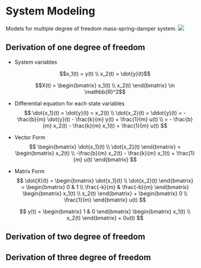 # System Modeling
Models for multiple degree of freedom mass-spring-damper system.
![](https://i.imgur.com/q8cxkBy.png)
## Derivation of one degree of freedom
- System variables

    $$x_1(t) = y(t) \\
    x_2(t) = \dot{y}(t)$$
    
    $$X(t) = 
    \begin{bmatrix}
    x_1(t) \\
    x_2(t)
    \end{bmatrix} \in \mathbb{R}^2$$

- Differential equation for each state variables
    $$
    \dot{x_1}(t) = \dot{y}(t) = x_2(t) \\
    \dot{x_2}(t) = \ddot{y}(t) = - \frac{b}{m} \dot{y}(t) - \frac{k}{m} y(t) + \frac{1}{m} u(t) \\
    = - \frac{b}{m} x_2(t) - \frac{k}{m} x_1(t) + \frac{1}{m} u(t)
    $$

- Vector Form
    $$
    \begin{bmatrix}
    \dot{x_1}(t) \\
    \dot{x_2}(t)
    \end{bmatrix} = 
    \begin{bmatrix}
    x_2(t) \\
    -\frac{b}{m} x_2(t) - \frac{k}{m} x_1(t) + \frac{1}{m} u(t)
    \end{bmatrix}
    $$

- Matrix Form
    $$
    \dot{X}(t) = 
    \begin{bmatrix}
    \dot{x_1}(t) \\
    \dot{x_2}(t)
    \end{bmatrix} =
    \begin{bmatrix}
    0 & 1 \\
    \frac{-k}{m} & \frac{-b}{m}
    \end{bmatrix}
    \begin{bmatrix}
    x_1(t) \\
    x_2(t)
    \end{bmatrix} + 
    \begin{bmatrix}
    0 \\
    \frac{1}{m}
    \end{bmatrix} u(t)
    $$

    $$
    y(t) = 
    \begin{bmatrix}
    1 & 0
    \end{bmatrix}
    \begin{bmatrix}
    x_1(t) \\
    x_2(t)
    \end{bmatrix} + 
    0u(t)
    $$

## Derivation of two degree of freedom

## Derivation of three degree of freedom